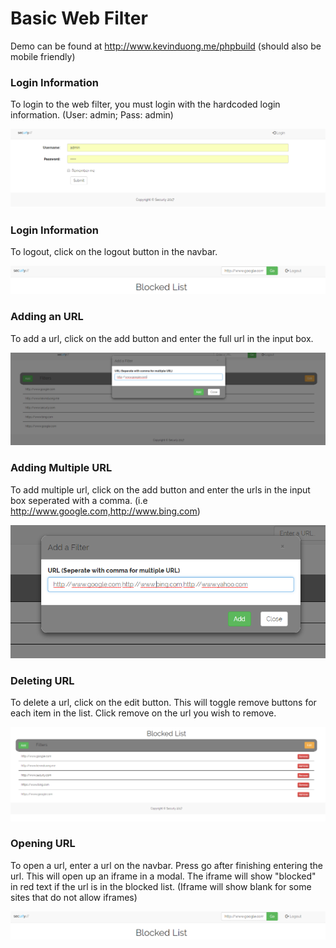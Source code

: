 Basic Web Filter
==============
Demo can be found at http://www.kevinduong.me/phpbuild  (should also be mobile friendly)

### Login Information ###
To login to the web filter, you must login with the hardcoded login information. (User: admin; Pass: admin)

![alt text](screenshots/login.png "Screenshot")

### Login Information ###
To logout, click on the logout button in the navbar.

![alt text](screenshots/openurl.png "Screenshot")

### Adding an URL ###
To add a url, click on the add button and enter the full url in the input box.

![alt text](screenshots/singleurl.png "Screenshot")

### Adding Multiple URL ###

To add multiple url, click on the add button and enter the urls in the input box seperated with a comma.
(i.e http://www.google.com,http://www.bing.com)

![alt text](screenshots/multipleurl.png "Screenshot")
### Deleting URL ###

To delete a url, click on the edit button. This will toggle remove buttons for each item in the list. Click remove on the url you wish to remove.


![alt text](screenshots/delete.png "Screenshot")

### Opening URL ###
To open a url, enter a url on the navbar. Press go after finishing entering the url. This will open up an iframe in a modal. The iframe will show "blocked" in red text if the url is in the blocked list. (Iframe will show blank for some sites that do not allow iframes)

![alt text](screenshots/openurl.png "Screenshot")
